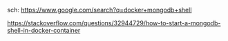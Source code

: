 sch: https://www.google.com/search?q=docker+mongodb+shell

https://stackoverflow.com/questions/32944729/how-to-start-a-mongodb-shell-in-docker-container
